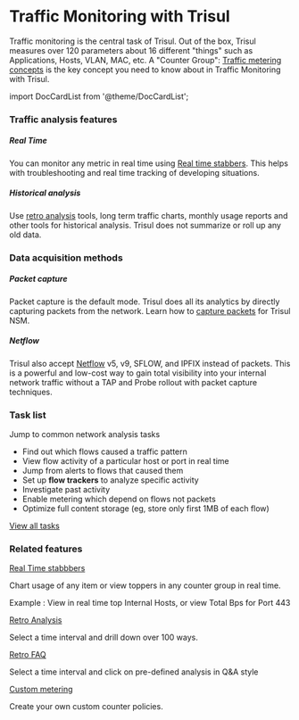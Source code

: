 # Traffic Monitoring with Trisul

Traffic monitoring is the central task of Trisul. Out of the box, Trisul
 measures over 120 parameters about 16 different "things" such as 
Applications, Hosts, VLAN, MAC, etc. A "Counter Group": [Traffic metering concepts](/docs/ug/cg/intro) is the key concept you need to know about in Traffic Monitoring with 
Trisul.

import DocCardList from '@theme/DocCardList';

<DocCardList />

### Traffic analysis features

##### Real Time

You can monitor any metric in real time using [Real time stabbers](/docs/ug/cg/stabber). This helps with troubleshooting and real time tracking of developing situations.

##### Historical analysis

Use [retro analysis](/docs/ug/cg/retro) tools, long term traffic charts, monthly usage reports and other tools for historical analysis. Trisul does not summarize or roll up any old 
data.

### Data acquisition methods

##### Packet capture

Packet capture is the default mode. Trisul does all its analytics by directly capturing packets from the network. Learn how to [capture packets](/docs/ug/install/input_packets) for Trisul NSM.

##### Netflow

Trisul also accept [Netflow](/docs/ug/netflow/netflow_setup) v5, v9, SFLOW, and IPFIX instead of packets. This is a powerful and low-cost way to gain total visibility into your internal network traffic without a TAP and Probe rollout with packet capture techniques.

### Task list

Jump to common network analysis tasks

- Find out which flows caused a traffic pattern
- View flow activity of a particular host or port in real time
- Jump from alerts to flows that caused them
- Set up **flow trackers** to analyze specific activity
- Investigate past activity
- Enable metering which depend on flows not packets
- Optimize full content storage (eg, store only first 1MB of each flow)

[View all tasks](/docs/ug/cg/tasks)

### Related features

[Real Time stabbbers](/docs/ug/cg/stabber)

Chart usage of any item or view toppers in any counter group in real time.

Example : View in real time top Internal Hosts, or view Total Bps for Port 443

[Retro Analysis](/docs/ug/cg/retro)

Select a time interval and drill down over 100 ways.

[Retro FAQ](/docs/ug/cg/retrofaq)

Select a time interval and click on pre-defined analysis in Q&A style

[Custom metering](/docs/ug/cg/custom)

Create your own custom counter policies.
